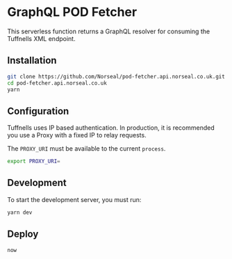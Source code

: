 # GraphQL POD Fetcher

This serverless function returns a GraphQL resolver for consuming the Tuffnells XML endpoint.

## Installation

  ```bash
  git clone https://github.com/Norseal/pod-fetcher.api.norseal.co.uk.git
  cd pod-fetcher.api.norseal.co.uk
  yarn
  ```

## Configuration

Tuffnells uses IP based authentication. In production, it is recommended you use a Proxy with a fixed IP to relay requests.

The `PROXY_URI` must be available to the current `process`.

  ```bash
  export PROXY_URI=
  ```

## Development

To start the development server, you must run:

  ```bash
  yarn dev
  ```

## Deploy

  ```
  now
  ```
